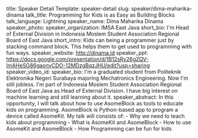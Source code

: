 title: Speaker Detail
Template: speaker-detail
slug: speaker/dima-maharika-dinama
talk_title: Programming for Kids is as Easy as Building Blocks
talk_language: Lightning
speaker_name: Dima Maharika Dinama
speaker_photo: 
speaker_organization: IMSA East Java
short_bio: I'm Head of External Division in Indonesia Moslem Student Association Regional Board of East Java
short_intro: Kids can being a programmer just by stacking command block. This helps them to get used to programming with fun ways.
speaker_website: http://dinama.id
speaker_ppt: https://docs.google.com/presentation/d/1B12sRy26gZQV-lmAHeSG86gaonvCDO-12MDzgBqzJHU/edit?usp=sharing
speaker_video_id: 
speaker_bio: I'm a graduated student from Politeknik Elektronika Negeri Surabaya majoring Mechatronics Engineering. Now I'm still jobless. I'm part of Indonesia Moslem Student Association Regional Board of East Java as Head of External Division. I have big interest on machine learning and still learning about it.
speaker_abstract: In this opportunity, I will talk about how to use AsomeBlock as tools to educate kids on programming. AsomeBlock is Python-based app to program a device called AsomeKit. My talk will consists of:
    - Why we need to teach kids about programming
    - What is AsomeKit and AsomeBlock
    - How to use AsomeKit and AsomeBlock
    - How Programming can be fun for kids
